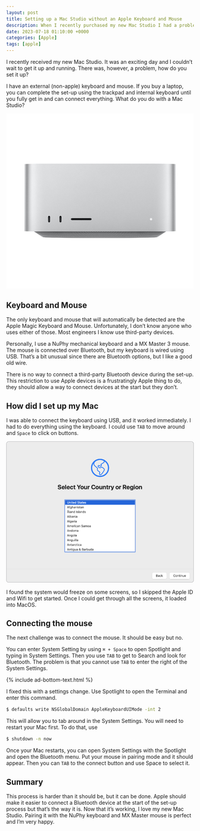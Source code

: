 ```yaml
---
layout: post
title: Setting up a Mac Studio without an Apple Keyboard and Mouse
description: When I recently purchased my new Mac Studio I had a problem, I do not own an Apple Magic Keyboard and Mouse. So how can you set it up?
date: 2023-07-18 01:10:00 +0000
categories: [Apple]
tags: [apple]
---
```


I recently received my new Mac Studio. It was an exciting day and I couldn’t wait to get it up and running. There was, however, a problem, how do you set it up?

I have an external (non-apple) keyboard and mouse. If you buy a laptop, you can complete the set-up using the trackpad and internal keyboard until you fully get in and can connect everything. What do you do with a Mac Studio?

![Mac Studio](/assets/img/apple/mac-studio.jpeg)

## Keyboard and Mouse

The only keyboard and mouse that will automatically be detected are the Apple Magic Keyboard and Mouse. Unfortunately, I don’t know anyone who uses either of those. Most engineers I know use third-party devices.

Personally, I use a NuPhy mechanical keyboard and a MX Master 3 mouse. The mouse is connected over Bluetooth, but my keyboard is wired using USB. That’s a bit unusual since there are Bluetooth options, but I like a good old wire.

There is no way to connect a third-party Bluetooth device during the set-up. This restriction to use Apple devices is a frustratingly Apple thing to do, they should allow a way to connect devices at the start but they don’t.

## How did I set up my Mac

I was able to connect the keyboard using USB, and it worked immediately. I had to do everything using the keyboard. I could use `TAB` to move around and `Space` to click on buttons. 

![Mac Studio Setup](/assets/img/apple/apple-setup.png)

I found the system would freeze on some screens, so I skipped the Apple ID and Wifi to get started. Once I could get through all the screens, it loaded into MacOS.

## Connecting the mouse

The next challenge was to connect the mouse. It should be easy but no.

You can enter System Setting by using `⌘ + Space` to open Spotlight and typing in System Settings. Then you use `TAB` to get to Search and look for Bluetooth. The problem is that you cannot use `TAB` to enter the right of the System Settings. 

{% include ad-bottom-text.html %}

I fixed this with a settings change. Use Spotlight to open the Terminal and enter this command.

```sh
$ defaults write NSGlobalDomain AppleKeyboardUIMode -int 2
```

This will allow you to tab around in the System Settings. You will need to restart your Mac first. To do that, use

```sh
$ shutdown -n now
```

Once your Mac restarts, you can open System Settings with the Spotlight and open the Bluetooth menu. Put your mouse in pairing mode and it should appear. Then you can `TAB` to the connect button and use Space to select it.

## Summary

This process is harder than it should be, but it can be done. Apple should make it easier to connect a Bluetooth device at the start of the set-up process but that’s the way it is.
Now that it’s working, I love my new Mac Studio. Pairing it with the NuPhy keyboard and MX Master mouse is perfect and I’m very happy.
